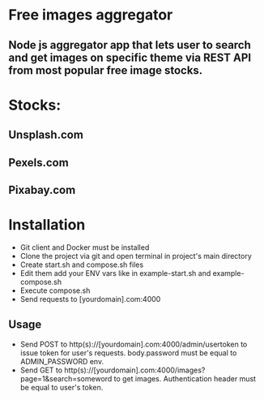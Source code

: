 # Free images aggregator

## Node js aggregator app that lets user to search and get images on specific theme via REST API from most popular free image stocks.

# Stocks:

## Unsplash.com

## Pexels.com

## Pixabay.com

# Installation

* Git client and Docker must be installed
* Clone the project via git and open terminal in project's main directory
* Create start.sh and compose.sh files
* Edit them add your ENV vars like in example-start.sh and example-compose.sh
* Execute compose.sh
* Send requests to [yourdomain].com:4000

## Usage
* Send POST to http(s)://[yourdomain].com:4000/admin/usertoken to issue token for user's requests. body.password must be equal to ADMIN_PASSWORD env.
* Send GET to http(s)://[yourdomain].com:4000/images?page=1&search=someword to get images. Authentication header must be equal to user's token.
